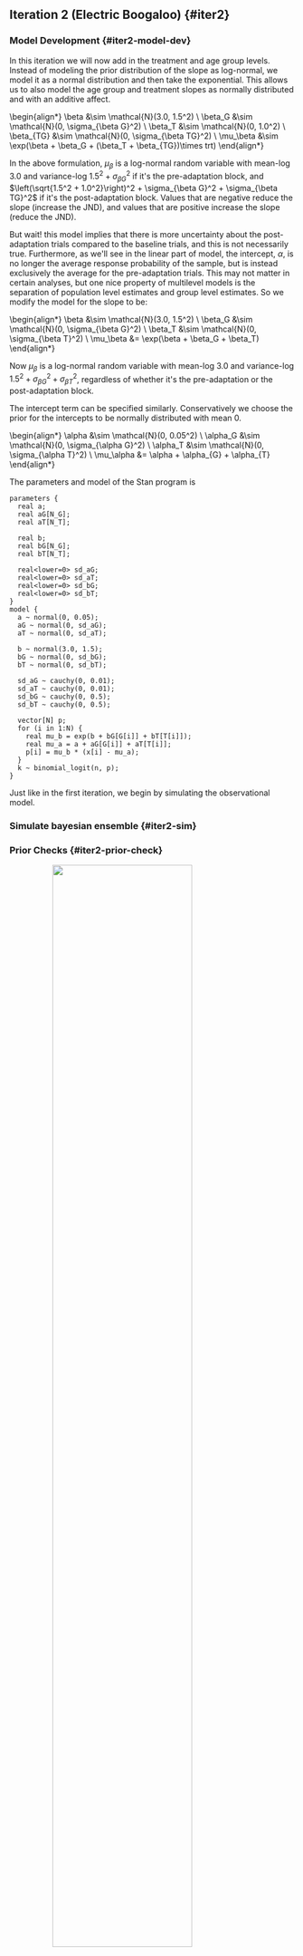 


## Iteration 2 (Electric Boogaloo) {#iter2}

### Model Development {#iter2-model-dev}

In this iteration we will now add in the treatment and age group levels. Instead of modeling the prior distribution of the slope as log-normal, we model it as a normal distribution and then take the exponential. This allows us to also model the age group and treatment slopes as normally distributed and with an additive affect.


\begin{align*}
\beta &\sim \mathcal{N}(3.0, 1.5^2) \\
\beta_G &\sim \mathcal{N}(0, \sigma_{\beta G}^2) \\
\beta_T &\sim \mathcal{N}(0, 1.0^2) \\
\beta_{TG} &\sim \mathcal{N}(0, \sigma_{\beta TG}^2) \\
\mu_\beta &\sim \exp(\beta + \beta_G + (\beta_T + \beta_{TG})\times trt)
\end{align*}


In the above formulation, $\mu_\beta$ is a log-normal random variable with mean-log $3.0$ and variance-log $1.5^2 + \sigma_{\beta G}^2$ if it's the pre-adaptation block, and $\left(\sqrt{1.5^2 + 1.0^2}\right)^2 + \sigma_{\beta G}^2 + \sigma_{\beta TG}^2$ if it's the post-adaptation block. Values that are negative reduce the slope (increase the JND), and values that are positive increase the slope (reduce the JND).

But wait! this model implies that there is more uncertainty about the post-adaptation trials compared to the baseline trials, and this is not necessarily true. Furthermore, as we'll see in the linear part of model, the intercept, $\alpha$, is no longer the average response probability of the sample, but is instead exclusively the average for the pre-adaptation trials. This may not matter in certain analyses, but one nice property of multilevel models is the separation of population level estimates and group level estimates. So we modify the model for the slope to be:


\begin{align*}
\beta &\sim \mathcal{N}(3.0, 1.5^2) \\
\beta_G &\sim \mathcal{N}(0, \sigma_{\beta G}^2) \\
\beta_T &\sim \mathcal{N}(0, \sigma_{\beta T}^2) \\
\mu_\beta &= \exp(\beta + \beta_G + \beta_T)
\end{align*}


Now $\mu_\beta$ is a log-normal random variable with mean-log $3.0$ and variance-log $1.5^2 + \sigma_{\beta G}^2 + \sigma_{\beta T}^2$, regardless of whether it's the pre-adaptation or the post-adaptation block.

The intercept term can be specified similarly. Conservatively we choose the prior for the intercepts to be normally distributed with mean 0.


\begin{align*}
\alpha &\sim \mathcal{N}(0, 0.05^2) \\
\alpha_G &\sim \mathcal{N}(0, \sigma_{\alpha G}^2) \\
\alpha_T &\sim \mathcal{N}(0, \sigma_{\alpha T}^2) \\
\mu_\alpha &= \alpha + \alpha_{G} + \alpha_{T}
\end{align*}


The parameters and model of the Stan program is

```
parameters {
  real a;
  real aG[N_G];
  real aT[N_T];
  
  real b;
  real bG[N_G];
  real bT[N_T];
  
  real<lower=0> sd_aG;
  real<lower=0> sd_aT;
  real<lower=0> sd_bG;
  real<lower=0> sd_bT;
}
model {
  a ~ normal(0, 0.05);
  aG ~ normal(0, sd_aG);
  aT ~ normal(0, sd_aT);
  
  b ~ normal(3.0, 1.5);
  bG ~ normal(0, sd_bG);
  bT ~ normal(0, sd_bT);
  
  sd_aG ~ cauchy(0, 0.01);
  sd_aT ~ cauchy(0, 0.01);
  sd_bG ~ cauchy(0, 0.5);
  sd_bT ~ cauchy(0, 0.5);
  
  vector[N] p;
  for (i in 1:N) {
    real mu_b = exp(b + bG[G[i]] + bT[T[i]]);
    real mu_a = a + aG[G[i]] + aT[T[i]];
    p[i] = mu_b * (x[i] - mu_a);
  }
  k ~ binomial_logit(n, p);
}
```


Just like in the first iteration, we begin by simulating the observational model.


###  Simulate bayesian ensemble {#iter2-sim}






### Prior Checks {#iter2-prior-check}

<img src="041-bayesian-workflow_files/figure-html/ch041-Surreal Comic-1.png" width="70%" style="display: block; margin: auto;" />


<img src="041-bayesian-workflow_files/figure-html/ch041-Severe Kangaroo-1.png" width="70%" style="display: block; margin: auto;" />


```
#> , , 1
#> 
#>        
#>              [,1]      [,2]      [,3]
#>   50%   8.400e-02 8.600e-02 8.000e-02
#>   95%   7.270e+00 5.816e+00 5.376e+00
#>   99%   1.689e+02 3.366e+02 1.350e+02
#>   99.9% 5.760e+06 3.344e+09 1.785e+07
#> 
#> , , 2
#> 
#>        
#>              [,1]      [,2]      [,3]
#>   50%   8.000e-02 7.800e-02 7.400e-02
#>   95%   5.205e+00 5.288e+00 4.041e+00
#>   99%   8.859e+02 1.368e+03 3.881e+02
#>   99.9% 2.720e+06 1.299e+08 1.875e+05
```

### Configure algorithm {#iter2-config-algo}

### Fit simulated ensemble {#iter2-fit-sim}










### Algorithmic calibration {#iter2-algo-calibration}


```
#> 
#> Divergences:
#> 103 of 5000 iterations ended with a divergence (2.06%).
#> Try increasing 'adapt_delta' to remove the divergences.
#> 
#> Tree depth:
#> 0 of 5000 iterations saturated the maximum tree depth of 10.
#> 
#> Energy:
#> E-BFMI indicated no pathological behavior.
```

Let's see if we can do a little better by reparameterizing the model, and tuning the algorithm a bit. As I'll discuss more in the [model checking](#model-checking) section, we can use the non-centered parameterization of the normal and Cauchy distributions to make it easier for the Hamiltonian Monte Carlo algorithm to explore the posterior. Additionally Stan suggests increasing the `adapt_delta` parameter to remove divergences, so we will do that. Finally, to take care of the message about R-hat and effective sample sizes, I will run the chains for more iterations.







```
#> 
#> Divergences:
#> 627 of 20000 iterations ended with a divergence (3.135%).
#> Try increasing 'adapt_delta' to remove the divergences.
#> 
#> Tree depth:
#> 0 of 20000 iterations saturated the maximum tree depth of 10.
#> 
#> Energy:
#> E-BFMI indicated no pathological behavior.
```

Excellent! Now only about half a percent of the transitions are divergent, and there are no longer any warnings about the R-hat statistic.

### Inferential Calibration {#iter2-inferential-calibration}

### Fit Observation {#iter2-fit-obs}







### Diagnose posterior fit {#iter2-diagnose-post}


```
#> 
#> Divergences:
#> 48 of 20000 iterations ended with a divergence (0.24%).
#> Try increasing 'adapt_delta' to remove the divergences.
#> 
#> Tree depth:
#> 0 of 20000 iterations saturated the maximum tree depth of 10.
#> 
#> Energy:
#> E-BFMI indicated no pathological behavior.
```

It's looking alright!


```
#>          mean se_mean     sd    2.5%  97.5% n_eff Rhat
#> a      0.0317   2e-04 0.0174 -0.0083 0.0629  8585    1
#> aG[1] -0.0043   1e-04 0.0142 -0.0309 0.0270  9696    1
#> aG[2]  0.0212   2e-04 0.0150 -0.0032 0.0557  8552    1
#> aG[3] -0.0099   1e-04 0.0143 -0.0387 0.0202 10241    1
#> aT[1]  0.0066   1e-04 0.0122 -0.0122 0.0362  9371    1
#> aT[2] -0.0034   1e-04 0.0116 -0.0263 0.0212 10156    1
#>          mean se_mean     sd    2.5%  97.5% n_eff Rhat
#> b      2.2242  0.0045 0.3639  1.5030 3.0457  6409    1
#> bG[1]  0.0461  0.0021 0.1964 -0.3710 0.4348  8561    1
#> bG[2]  0.0973  0.0021 0.1964 -0.3136 0.4869  8559    1
#> bG[3] -0.1766  0.0021 0.1971 -0.6036 0.2027  8477    1
#> bT[1] -0.1445  0.0040 0.3155 -0.8963 0.4765  6073    1
#> bT[2]  0.0762  0.0040 0.3148 -0.6675 0.7076  6156    1
#>            mean se_mean     sd   2.5%  97.5% n_eff   Rhat
#> pss[1,1] 0.0340   1e-04 0.0076 0.0192 0.0489 18735 0.9999
#> pss[1,2] 0.0240   1e-04 0.0082 0.0077 0.0396 18099 0.9999
#> pss[2,1] 0.0595   1e-04 0.0079 0.0441 0.0749 13674 1.0000
#> pss[2,2] 0.0495   1e-04 0.0083 0.0327 0.0653 15479 1.0001
#> pss[3,1] 0.0284   1e-04 0.0084 0.0120 0.0450 17367 0.9999
#> pss[3,2] 0.0184   1e-04 0.0091 0.0003 0.0357 16956 0.9999
#>            mean se_mean     sd   2.5%  97.5% n_eff   Rhat
#> jnd[1,1] 0.1981   1e-04 0.0084 0.1821 0.2150 20727 0.9999
#> jnd[1,2] 0.1589   1e-04 0.0075 0.1446 0.1742 20006 1.0001
#> jnd[2,1] 0.1882   1e-04 0.0077 0.1736 0.2038 18843 1.0001
#> jnd[2,2] 0.1510   1e-04 0.0075 0.1370 0.1662 19879 1.0001
#> jnd[3,1] 0.2475   1e-04 0.0101 0.2282 0.2679 18233 1.0000
#> jnd[3,2] 0.1985   1e-04 0.0097 0.1804 0.2180 19050 1.0000
```


### Posterior retrodictive checks {#iter2-post-retro}




<img src="041-bayesian-workflow_files/figure-html/ch041-Sleepy Roadrunner-1.png" width="70%" style="display: block; margin: auto;" />


The retrodictive data are matching well with the observed data, which means that we are getting closer to a model that we can use for inferences.





<img src="041-bayesian-workflow_files/figure-html/ch041-Furious Jazz-1.png" width="70%" style="display: block; margin: auto;" />


It's difficult to determine from this graph if there any difference between the age groups. Looking at the density plot of the PSS and JND across the different conditions paints a much clearer image.


<img src="041-bayesian-workflow_files/figure-html/ch041-Discarded Torpedo-1.png" width="70%" style="display: block; margin: auto;" />


Using ocular analysis^[Often referred to in the non-sciences as eyeballs] we can see that recalibration has a significant affect on the just noticeable difference for each age group; specifically recalibration heightens temporal sensitivity and thus reduces the just noticeable difference. Comparing between age groups, the young and middle age groups are very similar in both the pre- and post-adaptation trials, and temporal sensitivity is lower in the older age group.

The point of subjective simultaneity between trials is not as well separated, but the model still consistently estimates that the subjects will perceive simultaneity at a value closer to zero post-adaptation.
